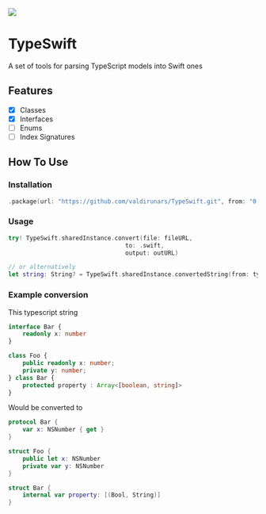 <img src="https://travis-ci.org/valdirunars/TypeSwift.svg?branch=master"/>

# TypeSwift

A set of tools for parsing TypeScript models into Swift ones

## Features

- [X] Classes
- [X] Interfaces
- [ ] Enums
- [ ] Index Signatures

## How To Use

### Installation

```swift
.package(url: "https://github.com/valdirunars/TypeSwift.git", from: "0.0.1")
```

### Usage
```swift
try! TypeSwift.sharedInstance.convert(file: fileURL,
                                 to: .swift,
                                 output: outURL)

// or alternatively
let string: String? = TypeSwift.sharedInstance.convertedString(from: typescript, to: .swift)
```

### Example conversion

This typescript string

```typescript
interface Bar {
    readonly x: number
}

class Foo {
    public readonly x: number;
    private y: number;
} class Bar {
    protected property : Array<[boolean, string]>
}
```

Would be converted to

```swift
protocol Bar {
    var x: NSNumber { get }
}

struct Foo {
    public let x: NSNumber
    private var y: NSNumber
}

struct Bar {
    internal var property: [(Bool, String)]
}
```
